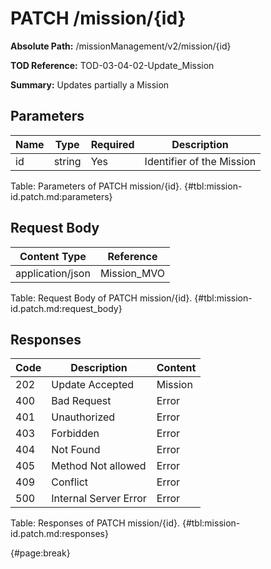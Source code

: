 <!--
    ATTENTION: This file was generated via gradle!
               Do NOT manually edit this file! Any such changes will be overwritten!
-->

# PATCH /mission/{id}

**Absolute Path:** /missionManagement/v2/mission/{id}

**TOD Reference:** TOD-03-04-02-Update_Mission

**Summary:** Updates partially a Mission

## Parameters

| Name | Type | Required | Description |
| ------ | ------ | --- | ------------ |
| id | string | Yes | Identifier of the Mission |

Table: Parameters of PATCH mission/{id}. {#tbl:mission-id.patch.md:parameters}

## Request Body

| Content Type | Reference |
|--------------|-----------|
| application/json | Mission_MVO |

Table: Request Body of PATCH mission/{id}. {#tbl:mission-id.patch.md:request_body}

## Responses

| Code | Description | Content |
|------|-------------|---------|
| 202 | Update Accepted | Mission |
| 400 | Bad Request | Error |
| 401 | Unauthorized | Error |
| 403 | Forbidden | Error |
| 404 | Not Found | Error |
| 405 | Method Not allowed | Error |
| 409 | Conflict | Error |
| 500 | Internal Server Error | Error |

Table: Responses of PATCH mission/{id}. {#tbl:mission-id.patch.md:responses}

{#page:break}

